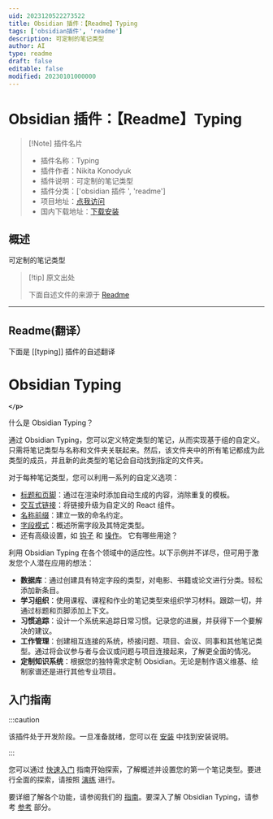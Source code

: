 ```yaml
---
uid: 2023120522273522
title: Obsidian 插件：【Readme】Typing
tags: ['obsidian插件', 'readme']
description: 可定制的笔记类型
author: AI
type: readme
draft: false
editable: false
modified: 20230101000000
---
```


# Obsidian 插件：【Readme】Typing

> [!Note] 插件名片
> - 插件名称：Typing
> - 插件作者：Nikita Konodyuk
> - 插件说明：可定制的笔记类型
> - 插件分类：['obsidian 插件 ', 'readme']
> - 项目地址：[点我访问](https://github.com/konodyuk/obsidian-typing)
> - 国内下载地址：[下载安装](https://pkmer.cn/products/plugin/pluginMarket/?typing)

## 概述

可定制的笔记类型

> [!tip] 原文出处
>
>下面自述文件的来源于 [Readme](https://ghproxy.net/https://raw.githubusercontent.com/konodyuk/obsidian-typing/master/README.md)
>

---

## Readme(翻译）

下面是 [[typing]] 插件的自述翻译

# Obsidian Typing

<b>
    <p align="center">



    </p>
</b>
什么是 Obsidian Typing？

通过 Obsidian Typing，您可以定义特定类型的笔记，从而实现基于组的自定义。只需将笔记类型与名称和文件夹关联起来。然后，该文件夹中的所有笔记都成为此类型的成员，并且新的此类型的笔记会自动找到指定的文件夹。

对于每种笔记类型，您可以利用一系列的自定义选项：

- [标题和页脚](https://konodyuk.github.io/obsidian-typing/docs/guides/header-footer)：通过在渲染时添加自动生成的内容，消除重复的模板。
- [交互式链接](https://konodyuk.github.io/obsidian-typing/docs/guides/link)：将链接升级为自定义的 React 组件。
- [名称前缀](https://konodyuk.github.io/obsidian-typing/docs/guides/prefix)：建立一致的命名约定。
- [字段模式](https://konodyuk.github.io/obsidian-typing/docs/guides/fields)：概述所需字段及其特定类型。
- 还有高级设置，如 [钩子](https://konodyuk.github.io/obsidian-typing/docs/guides/hooks) 和 [操作](https://konodyuk.github.io/obsidian-typing/docs/guides/actions)。
它有哪些用途？

利用 Obsidian Typing 在各个领域中的适应性。以下示例并不详尽，但可用于激发您个人潜在应用的想法：

- **数据库**：通过创建具有特定字段的类型，对电影、书籍或论文进行分类。轻松添加新条目。
- **学习组织**：使用课程、课程和作业的笔记类型来组织学习材料。跟踪一切，并通过标题和页脚添加上下文。
- **习惯追踪**：设计一个系统来追踪日常习惯。记录您的进展，并获得下一个要解决的建议。
- **工作管理**：创建相互连接的系统，桥接问题、项目、会议、同事和其他笔记类型。通过将会议参与者与会议或问题与项目连接起来，了解更全面的情况。
- **定制知识系统**：根据您的独特需求定制 Obsidian。无论是制作语义维基、绘制家谱还是进行其他专业项目。

## 入门指南

:::caution

该插件处于开发阶段。一旦准备就绪，您可以在 [安装](https://konodyuk.github.io/obsidian-typing/docs/installation) 中找到安装说明。

:::

您可以通过 [快速入门](https://konodyuk.github.io/obsidian-typing/docs/quick-start.md) 指南开始探索，了解概述并设置您的第一个笔记类型。要进行全面的探索，请按照 [演练](https://konodyuk.github.io/obsidian-typing/docs/walkthrough.md) 进行。

要详细了解各个功能，请参阅我们的 [指南](https://konodyuk.github.io/obsidian-typing/docs/category/guides)。要深入了解 Obsidian Typing，请参考 [参考](/docs/category/reference) 部分。
